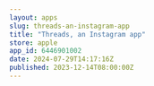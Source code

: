 ```yaml
---
layout: apps
slug: threads-an-instagram-app
title: "Threads, an Instagram app"
store: apple
app_id: 6446901002
date: 2024-07-29T14:17:16Z
published: 2023-12-14T08:00:00Z
---
```

